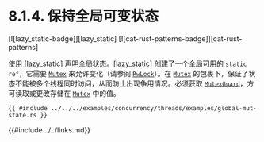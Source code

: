 # 8.1.4. 保持全局可变状态

[![lazy_static-badge]][lazy_static] [![cat-rust-patterns-badge]][cat-rust-patterns]

使用 [lazy_static] 声明全局状态。[lazy_static] 创建了一个全局可用的 `static ref`，它需要 [`Mutex`] 来允许变化（请参阅 [`RwLock`]）。在 [`Mutex`] 的包裹下，保证了状态不能被多个线程同时访问，从而防止出现争用情况。必须获取 [`MutexGuard`]，方可读取或更改存储在 [`Mutex`] 中的值。

```rust,edition2018
{{ #include ../../../examples/concurrency/threads/examples/global-mut-state.rs }}
```

[`Mutex`]: https://doc.rust-lang.org/std/sync/struct.Mutex.html
[`MutexGuard`]: https://doc.rust-lang.org/std/sync/struct.MutexGuard.html
[`RwLock`]: https://doc.rust-lang.org/std/sync/struct.RwLock.html

{{#include ../../links.md}}
